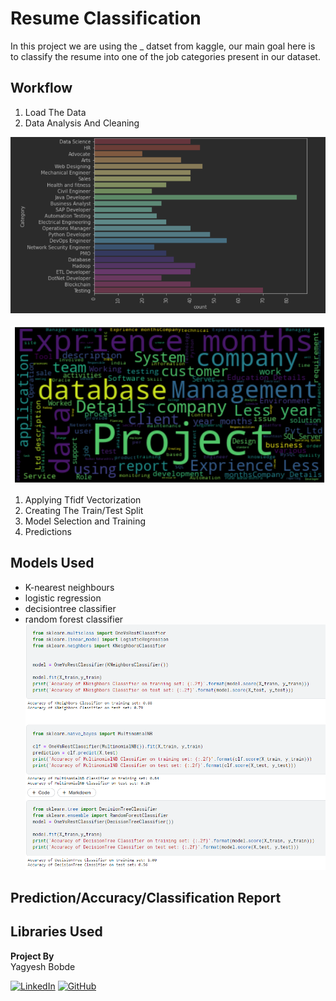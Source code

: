# Resume Classification 

In this project we are using the _ datset from kaggle, our main goal here is to classify the resume into one of the job categories present in our dataset.


## Workflow 
1. Load The Data
2. Data Analysis And Cleaning
     
 
![](../Images/Categories.png) 
<br>   
![](../Images/Wordcloud.png) 

1. Applying Tfidf Vectorization
2. Creating The Train/Test Split
3. Model Selection and Training 
4. Predictions
## Models Used 
- K-nearest neighbours
- logistic regression
- decisiontree classifier
- random forest classifier
![](../Images/model.png)
## Prediction/Accuracy/Classification Report

## Libraries Used 



**Project By**  
Yagyesh Bobde  
  
[![LinkedIn](https://img.shields.io/badge/linkedin-%230077B5.svg?style=for-the-badge&logo=linkedin&logoColor=white)](https://www.linkedin.com/in/yagyesh-bobde-177523220/) [![GitHub](https://img.shields.io/badge/github-%23121011.svg?style=for-the-badge&logo=github&logoColor=white)](https://github.com/yagyesh-bobde)
